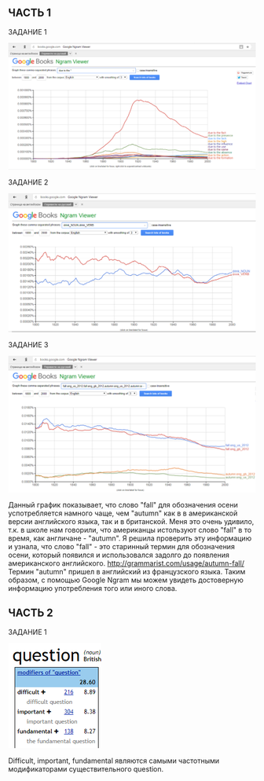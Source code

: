 ## ЧАСТЬ 1

ЗАДАНИЕ 1

![](https://github.com/whydid/hw6/blob/master/2018-04-06_13-27-03.png)

ЗАДАНИЕ 2

![](https://github.com/whydid/hw6/blob/master/2.png)

ЗАДАНИЕ 3

![](https://github.com/whydid/hw6/blob/master/3.png)

Данный график показывает, что слово "fall" для обозначения осени успотребляется намного чаще, чем "autumn" как в в американской версии английского языка, так и в британской. Меня это очень удивило, т.к. в школе нам говорили, что американцы истользуют слово "fall" в то время, как англичане - "autumn". Я решила проверить эту информацию и узнала, что слово "fall" - это старинный термин для обозначения осени, который появился и использовался задолго до появления американского английского. <http://grammarist.com/usage/autumn-fall/> Термин "autumn" пришел в английский из французского языка. Таким образом, с помощью Google Ngram мы можем увидеть достоверную информацию употребления того или иного слова. 

## ЧАСТЬ 2

ЗАДАНИЕ 1

![](https://github.com/whydid/hw6/blob/master/4..png)

Difficult, important, fundamental являются самыми частотными модификаторами существительного question. 
